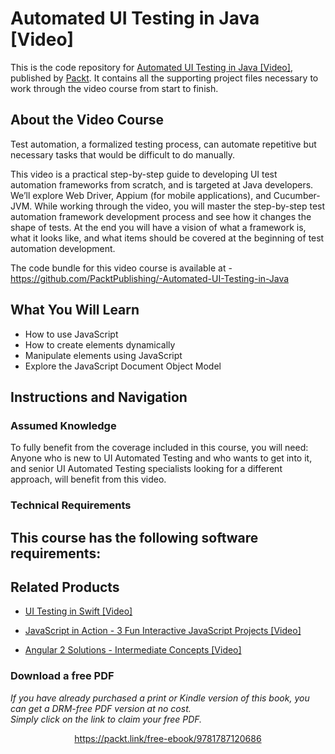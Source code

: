 # Automated UI Testing in Java [Video]
This is the code repository for [Automated UI Testing in Java [Video]](https://www.packtpub.com/application-development/automated-ui-testing-java-video?utm_source=github&utm_medium=repository&utm_campaign=9781787120686), published by [Packt](https://www.packtpub.com/?utm_source=github). It contains all the supporting project files necessary to work through the video course from start to finish.
## About the Video Course
Test automation, a formalized testing process, can automate repetitive but necessary tasks that would be difficult to do manually.

This video is a practical step-by-step guide to developing UI test automation frameworks from scratch, and is targeted at Java developers. We’ll explore Web Driver, Appium (for mobile applications), and Cucumber-JVM. While working through the video, you will master the step-by-step test automation framework development process and see how it changes the shape of tests. At the end you will have a vision of what a framework is, what it looks like, and what items should be covered at the beginning of test automation development.

The code bundle for this video course is available at -https://github.com/PacktPublishing/-Automated-UI-Testing-in-Java

<H2>What You Will Learn</H2>
<DIV class=book-info-will-learn-text>
<UL>
<LI>How to use JavaScript 
<LI>How to create elements dynamically 
<LI>Manipulate elements using JavaScript 
<LI>Explore the JavaScript Document Object Model </LI></UL></DIV>

## Instructions and Navigation
### Assumed Knowledge
To fully benefit from the coverage included in this course, you will need:<br/>
Anyone who is new to UI Automated Testing and who wants to get into it, and senior UI Automated Testing specialists looking for a different approach, will benefit from this video.
### Technical Requirements
This course has the following software requirements:<br/>
-

## Related Products
* [UI Testing in Swift [Video]](https://www.packtpub.com/application-development/ui-testing-swift-video?utm_source=github&utm_medium=repository&utm_campaign=9781789808797)

* [JavaScript in Action - 3 Fun Interactive JavaScript Projects [Video]](https://www.packtpub.com/application-development/javascript-action-3-fun-interactive-javascript-projects-video?utm_source=github&utm_medium=repository&utm_campaign=9781838824273)

* [Angular 2 Solutions - Intermediate Concepts [Video]](https://www.packtpub.com/web-development/angular-2-solutions-intermediate-concepts-video?utm_source=github&utm_medium=repository&utm_campaign=9781787120853)

### Download a free PDF

 <i>If you have already purchased a print or Kindle version of this book, you can get a DRM-free PDF version at no cost.<br>Simply click on the link to claim your free PDF.</i>
<p align="center"> <a href="https://packt.link/free-ebook/9781787120686">https://packt.link/free-ebook/9781787120686 </a> </p>